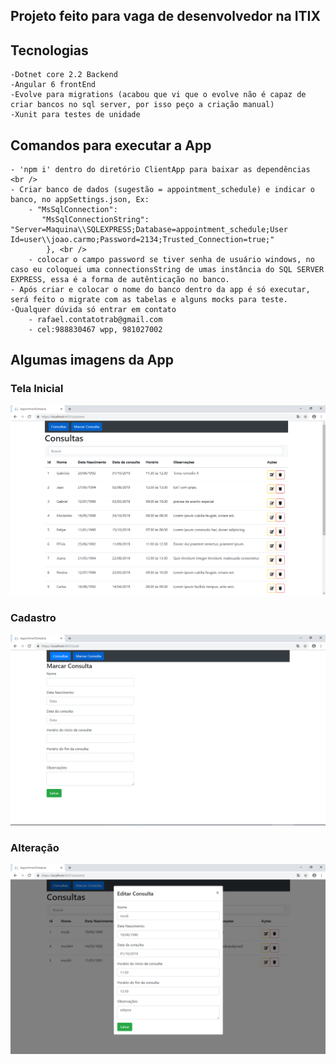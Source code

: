 ## Projeto feito para vaga de desenvolvedor na ITIX 

## Tecnologias
	-Dotnet core 2.2 Backend 
	-Angular 6 frontEnd 
	-Evolve para migrations (acabou que vi que o evolve não é capaz de criar bancos no sql server, por isso peço a criação manual)
	-Xunit para testes de unidade 

## Comandos para executar a App 
	- 'npm i' dentro do diretório ClientApp para baixar as dependências <br />
	- Criar banco de dados (sugestão = appointment_schedule) e indicar o banco, no appSettings.json, Ex:
		- "MsSqlConnection":
		   "MsSqlConnectionString": "Server=Maquina\\SQLEXPRESS;Database=appointment_schedule;User Id=user\\joao.carmo;Password=2134;Trusted_Connection=true;" 
			}, <br />
		- colocar o campo password se tiver senha de usuário windows, no caso eu coloquei uma connectionsString de umas instância do SQL SERVER EXPRESS, essa é a forma de autênticação no banco.
	- Após criar e colocar o nome do banco dentro da app é só executar, será feito o migrate com as tabelas e alguns mocks para teste.
	-Qualquer dúvida só entrar em contato 
		- rafael.contatotrab@gmail.com 
		- cel:988830467 wpp, 981027002 
		
## Algumas imagens da App
### Tela Inicial
![alt text](./ClientApp/src/assets/telaInicio.png) 
	
	
### Cadastro
![alt text](./ClientApp/src/assets/telaInicio2.png)
	
### Alteração
![alt text](./ClientApp/src/assets/telaInicio3.png)
